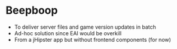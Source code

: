 # Beepboop
* To deliver server files and game version updates in batch
* Ad-hoc solution since EAI would be overkill
* From a jHipster app but without frontend components (for now)
